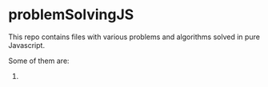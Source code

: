 # problemSolvingJS

This repo contains files with various problems and algorithms solved in pure Javascript.

Some of them are:

1. 
